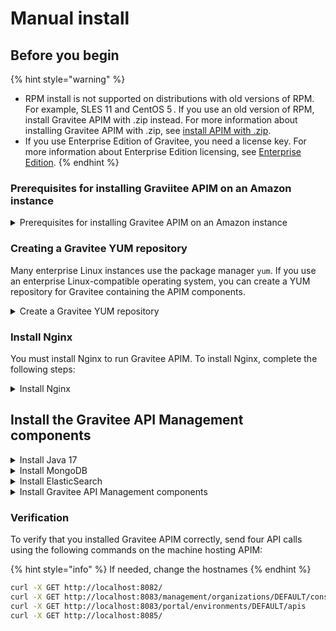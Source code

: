 # Manual install

## Before you begin

{% hint style="warning" %}
* RPM install is not supported on distributions with old versions of RPM. For example, SLES 11 and CentOS 5 . If you use an old version of RPM, install Gravitee APIM with .zip instead. For more information about installing Gravitee APIM with .zip, see [install APIM with .zip](../.zip.md).
* If you use Enterprise Edition of Gravitee, you need a license key. For more information about Enterprise Edition licensing, see [Enterprise Edition](../../overview/enterprise-edition.md).
{% endhint %}

### Prerequisites for installing Graviitee APIM on an Amazon instance&#x20;

<details>

<summary>Prerequisites for installing Gravitee APIM on an Amazon instance </summary>

**NOTE:** Gravitee supports only the Amazon Linux 2 image.

You can run Gravitee APIM on Amazon EC2 instances. However, if you run Gravitee APIM on an Amazon instance, there are the following additional requirements:

* The EC2 instance type must be at least t2.medium.
* The root volume size must be at least 40GB.
* The security group must allow SSH connection to connect and install the Gravitee components.
* The security group must allow access to ports 8082, 8083, 8084, and 8085.

</details>

### Creating a Gravitee YUM repository

Many enterprise Linux instances use the package manager `yum`. If you use an enterprise Linux-compatible operating system, you can create a YUM repository for Gravitee containing the APIM components.

<details>

<summary>Create a Gravitee YUM repository</summary>

1. Create a file called `/etc/yum.repos.d/graviteeio.repo` using the following command:

```sh
sudo tee -a /etc/yum.repos.d/graviteeio.repo <<EOF
[graviteeio]
name=graviteeio
baseurl=https://packagecloud.io/graviteeio/rpms/el/7/\$basearch
gpgcheck=0
enabled=1
gpgkey=https://packagecloud.io/graviteeio/rpms/gpgkey
sslverify=1
sslcacert=/etc/pki/tls/certs/ca-bundle.crt
metadata_expire=300
EOF
```

2. &#x20;Enable GPG signature handling by installing the following packages using the following command:

```sh
sudo yum install pygpgme yum-utils -y
```

3. Refresh the local cache using the following command:

{% code overflow="wrap" %}
```sh
sudo yum -q makecache -y --disablerepo='*' --enablerepo='graviteeio'
```
{% endcode %}

</details>

### Install Nginx

You must install Nginx to run Gravitee APIM. To install Nginx, complete the following steps:

<details>

<summary>Install Nginx</summary>

1. Install Nginx using the following YUM commands:

```bash
sudo yum install epel-release
sudo yum install nginx
```

**Note:** If you use an Amazon Linux, install Nginx using the following:

```sh
sudo amazon-linux-extras install nginx1
```

2. Enable Nginx using the following commands:

```bash
sudo systemctl daemon-reload
sudo systemctl enable nginx
```

3. Start Nginx using the following commands:

```sh
sudo systemctl start nginx
```

**Verification**

To verify that you installed Nginx correctly, verify that Nginx is listening on port 80 using the following command:

```bash
sudo ss -lntp '( sport = 80 )'
```

#### (Optional) Manually Adding Nginx Repository to YUM

In some cases, you may need to manually add the Nginx repository to yum.&#x20;

To manually add the Nginx repository to YUM, create a file called `/etc/yum.repos.d/nginx.repo` using the following command:

```sh
export OS_TYPE=rhel # types listed at https://nginx.org/packages/
sudo tee -a /etc/yum.repos.d/nginx.repo <<EOF
[nginx-stable]
name=nginx stable repo
baseurl=http://nginx.org/packages/$OS_TYPE/\$releasever/\$basearch/
gpgcheck=1
enabled=1
gpgkey=https://nginx.org/keys/nginx_signing.key
module_hotfixes=true
priority=9
EOF
```

The above commands to install and start Nginx will now run using this repository.

</details>

## Install the Gravitee API Management components

<details>

<summary>Install  Java 17</summary>

To install Java 17, use either of the following commands depending on your Operating System:

* If you are running Gravitee APIM on an Amazon Linux, enable the repository that contains Java using the following command:

```sh
sudo amazon-linux-extras enable java-openjdk17
```

* If you are running APIM on any other Operating System, Install Java using the following the command:

```sh
sudo yum install java-17-openjdk -y
```

**Verification**

Verify that you installed Java correctly using the following command:

```sh
java -version
```

</details>

<details>

<summary>Install MongoDB</summary>

Gravitee API Management uses MongoDB as its default repository to store global configurations.&#x20;

1. To install MongoDB, use the following command:

```sh
sudo yum install mongodb-org -y
```

2. Enable MongoDB using the following commands:

```sh
sudo systemctl daemon-reload
sudo systemctl enable mongod
```

3. Start MongoDB using the following command:

```sh
sudo systemctl start mongod
```

**Verification**

To verify that you installed MongoDB correctly, verify that there is a process listening on port 27017 using the following command:

```sh
sudo ss -lntp '( sport = 27017 )'
```

#### Manually Adding MongoDB Repository to YUM

In some cases, you may need to manually add the MongoDB repository to yum. To manually add MongoDB repository to YUM, create a file called `/etc/yum.repos.d/mongodb-org-7.0.repo` using the following command:

```sh
export OS_TYPE=redhat # Replace redhat with amazon as needed
case "`uname -i`" in
    x86_64|amd64)
        baseurl=https://repo.mongodb.org/yum/$OS_TYPE/2/mongodb-org/7.0/x86_64/;;
    aarch64)
        baseurl=https://repo.mongodb.org/yum/$OS_TYPE/2/mongodb-org/7.0/aarch64/;;
esac

sudo tee -a /etc/yum.repos.d/mongodb-org-7.0.repo <<EOF
[mongodb-org-7.0]
name=MongoDB Repository
baseurl=${baseurl}
gpgcheck=1
enabled=1
gpgkey=https://www.mongodb.org/static/pgp/server-7.0.asc
EOF
```

The above commands to install and start MongoDB will now run using this repository.

</details>

<details>

<summary>Install ElasticSearch</summary>

Gravitee API Management uses ElasticSearch as the default reporting and analytics repository.&#x20;

1. To install ElasticSearch, use the following command:

```sh
sudo yum install --enablerepo=elasticsearch elasticsearch -y
sudo sed "0,/xpack.security.enabled:.*/s/xpack.security.enabled:.*/xpack.security.enabled: false/" -i /etc/elasticsearch/elasticsearch.yml
```

2. Enable ElasticSearch using the following command:

<pre class="language-sh"><code class="lang-sh"><strong>sudo systemctl daemon-reload
</strong><strong>sudo systemctl enable elasticsearch.service
</strong></code></pre>

3. Start ElasticSearch using the following command:

```sh
sudo systemctl start elasticsearch.service
```

**Verification**

To verify that you installed ElasticSearch correctly, verify that there is a process listening on port 9200 using the following command:

```sh
sudo ss -lntp '( sport = 9200 )'
```

#### Manually Adding ElasticSearch Repository to YUM

In some cases, you may need to manually add the ElasticSearch repository to yum.&#x20;

To manually add ElasticSearch repository to YUM, create a file called `/etc/yum.repos.d/elasticsearch.repo` using the following command:

```sh
sudo tee -a /etc/yum.repos.d/elasticsearch.repo <<EOF
[elasticsearch]
name=Elasticsearch repository for 8.x packages
baseurl=https://artifacts.elastic.co/packages/8.x/yum
gpgcheck=1
gpgkey=https://artifacts.elastic.co/GPG-KEY-elasticsearch
enabled=1
autorefresh=1
type=rpm-md
EOF
```

The above commands to install and start ElasticSearch will now run using this repository.

</details>

<details>

<summary>Install Gravitee API Management components</summary>

Depending on your environment's configuration, you can install only the APIM components that you want for your environment.&#x20;

1. You can install the components that you want for your environment by using any combination of the following commands:

```sh
sudo yum install -y graviteeio-apim-gateway-4x
sudo yum install -y graviteeio-apim-rest-api-4x
sudo yum install -y graviteeio-apim-management-ui-4x
sudo yum install -y graviteeio-apim-management-ui-4x
```

2. (Optional) For each component, you can configure that component to start automatically when the server loads. To configure the component to start automatically, use the following commands, replacing the component with the desired one:

```sh
export AUTOSTART_COMPONENT="graviteeio-apim-gateway-4x"
sudo systemctl daemon-reload
sudo systemctl enable $AUTOSTART_COMPONENT
```

The Management API log files are located in `/opt/graviteeio/apim/rest-api/logs/`. When `systemd` logging is enabled, the logging information is available using the `journalctl` commands. The same `journalctl` commands can be used for each APIM component.

To tail the journal, run the following command:

```sh
sudo journalctl -f
```

To list journal entries for the Management API service, run the following command:

```sh
sudo journalctl --unit graviteeio-apim-rest-api
```

To list journal entries for the Management API service starting from a given time, run the following command:

```sh
sudo journalctl --unit graviteeio-apim-rest-api --since  "2020-01-30 12:13:14"
```

</details>

### **Verification**

To verify that you installed Gravitee APIM correctly, send four API calls using the following commands on the machine hosting APIM:

{% hint style="info" %}
If needed, change the hostnames
{% endhint %}

```bash
curl -X GET http://localhost:8082/
curl -X GET http://localhost:8083/management/organizations/DEFAULT/console
curl -X GET http://localhost:8083/portal/environments/DEFAULT/apis
curl -X GET http://localhost:8085/
```
